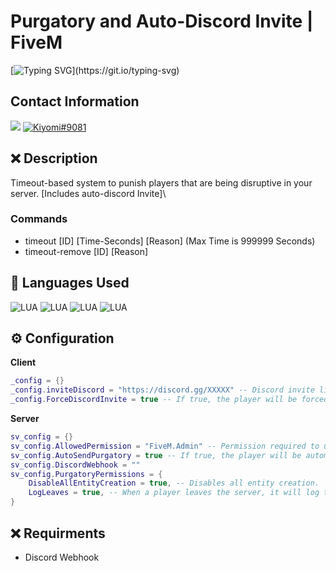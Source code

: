 # Purgatory and Auto-Discord Invite | FiveM
[![Typing SVG](https://readme-typing-svg.herokuapp.com?font=Inconsolata&duration=3000&color=D404F7&vCenter=true&height=25&lines=Have+questions%3F;Feel+free+to+DM+me+on+Discord!)](https://git.io/typing-svg)

## Contact Information 
<a href="mailto:chevybot123@gmail.com"><img src="https://img.shields.io/badge/Gmail-D14836?style=for-the-badge&logo=gmail&logoColor=white"></a>
<a href="https://discordapp.com/users/359794704847601674"><img src="https://img.shields.io/badge/Discord-7289DA?style=for-the-badge&logo=discord&logoColor=white" alt="Kiyomi#9081" ></a>

## ❌ Description
Timeout-based system to punish players that are being disruptive in your server. [Includes auto-discord Invite]\
### Commands
- timeout [ID] [Time-Seconds] [Reason] (Max Time is 999999 Seconds)
- timeout-remove [ID] [Reason]

## 🔨 Languages Used
![LUA](https://custom-icon-badges.herokuapp.com/badge/Lua-black.svg?logo=lua&logoColor=blue)
![LUA](https://custom-icon-badges.herokuapp.com/badge/HTML5-black.svg?logo=html5&logoColor=blue)
![LUA](https://custom-icon-badges.herokuapp.com/badge/Javascript-black.svg?logo=js&logoColor=blue)
![LUA](https://custom-icon-badges.herokuapp.com/badge/CSS-black.svg?logo=css3&logoColor=blue)


## ⚙️ Configuration
**Client**
```lua
_config = {}
_config.inviteDiscord = "https://discord.gg/XXXXX" -- Discord invite link
_config.ForceDiscordInvite = true -- If true, the player will be forced to show an invite on their discord client to the directed discord server
```
**Server**
```lua
sv_config = {}
sv_config.AllowedPermission = "FiveM.Admin" -- Permission required to use the command (/timeout [ID] [Seconds])
sv_config.AutoSendPurgatory = true -- If true, the player will be automatically sent to the purgatory server when being sent for rule violation.
sv_config.DiscordWebhook = ""
sv_config.PurgatoryPermissions = {
    DisableAllEntityCreation = true, -- Disables all entity creation.
    LogLeaves = true, -- When a player leaves the server, it will log the player's purgatory history.
}
```

## ❌ Requirments
- Discord Webhook
